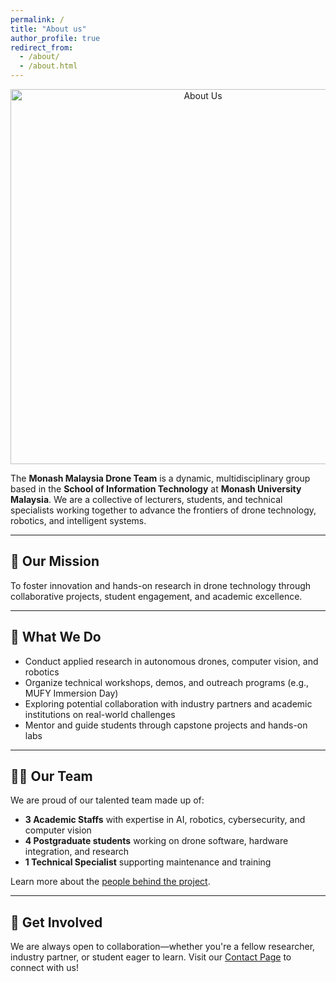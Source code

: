 ```yaml
---
permalink: /
title: "About us"
author_profile: true
redirect_from: 
  - /about/
  - /about.html
---
```

<style>
  body {
    background-image: url('https://noobasuna.github.io/monash_drone/images/359.jpg');
    background-size: cover;
    background-position: center;
    background-repeat: no-repeat;
  }
</style>

<p align="center">
  <img src="https://noobasuna.github.io/monash_drone/images/359.jpg" alt="About Us" width="600"/>
</p>

The **Monash Malaysia Drone Team** is a dynamic, multidisciplinary group based in the **School of Information Technology** at **Monash University Malaysia**. We are a collective of lecturers, students, and technical specialists working together to advance the frontiers of drone technology, robotics, and intelligent systems.

---

## 🎯 Our Mission

To foster innovation and hands-on research in drone technology through collaborative projects, student engagement, and academic excellence.

---

## 🔬 What We Do

- Conduct applied research in autonomous drones, computer vision, and robotics  
- Organize technical workshops, demos, and outreach programs (e.g., MUFY Immersion Day)  
- Exploring potential collaboration with industry partners and academic institutions on real-world challenges  
- Mentor and guide students through capstone projects and hands-on labs  

---

## 👨‍💻 Our Team

We are proud of our talented team made up of:

- **3 Academic Staffs** with expertise in AI, robotics, cybersecurity, and computer vision  
- **4 Postgraduate students** working on drone software, hardware integration, and research  
- **1 Technical Specialist** supporting maintenance and training  

Learn more about the [people behind the project](/teaching.html).

---

## 🤝 Get Involved

We are always open to collaboration—whether you're a fellow researcher, industry partner, or student eager to learn. Visit our [Contact Page](/contact/) to connect with us!
